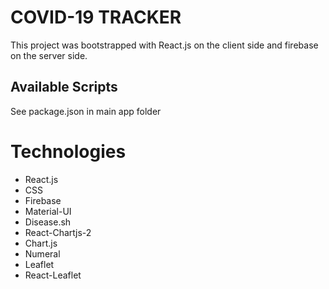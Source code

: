 # COVID-19 TRACKER

This project was bootstrapped with React.js on the client side and firebase on the server side.

## Available Scripts

See package.json in main app folder

# Technologies

- React.js
- CSS
- Firebase
- Material-UI
- Disease.sh
- React-Chartjs-2
- Chart.js
- Numeral
- Leaflet
- React-Leaflet